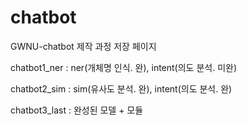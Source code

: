 # chatbot
GWNU-chatbot 제작 과정 저장 페이지  

chatbot1_ner : ner(개체명 인식. 완), intent(의도 분석. 미완)  

chatbot2_sim : sim(유사도 분석. 완), intent(의도 분석. 완)  

chatbot3_last : 완성된 모델 + 모듈  
